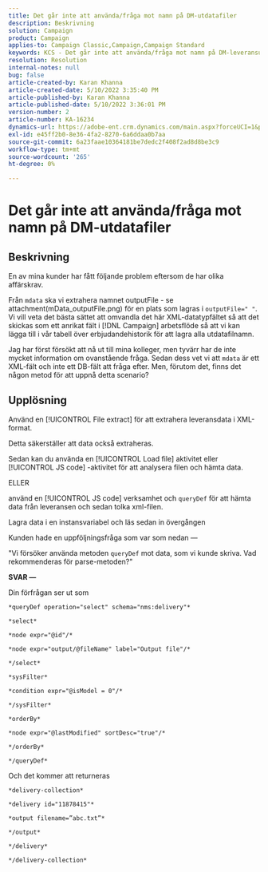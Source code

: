 ```yaml
---
title: Det går inte att använda/fråga mot namn på DM-utdatafiler
description: Beskrivning
solution: Campaign
product: Campaign
applies-to: Campaign Classic,Campaign,Campaign Standard
keywords: KCS - Det går inte att använda/fråga mot namn på DM-leveransutdatafiler
resolution: Resolution
internal-notes: null
bug: false
article-created-by: Karan Khanna
article-created-date: 5/10/2022 3:35:40 PM
article-published-by: Karan Khanna
article-published-date: 5/10/2022 3:36:01 PM
version-number: 2
article-number: KA-16234
dynamics-url: https://adobe-ent.crm.dynamics.com/main.aspx?forceUCI=1&pagetype=entityrecord&etn=knowledgearticle&id=43c42ad4-76d0-ec11-a7b5-00224809c556
exl-id: e45ff2b0-8e36-4fa2-8270-6a6ddaa0b7aa
source-git-commit: 6a23faae10364181be7dedc2f408f2ad8d8be3c9
workflow-type: tm+mt
source-wordcount: '265'
ht-degree: 0%

---
```


# Det går inte att använda/fråga mot namn på DM-utdatafiler

## Beskrivning


En av mina kunder har fått följande problem eftersom de har olika affärskrav.

Från `mdata` ska vi extrahera namnet outputFile - se attachment(mData_outputFile.png) för en plats som lagras i `outputFile=" "`. Vi vill veta det bästa sättet att omvandla det här XML-datatypfältet så att det skickas som ett anrikat fält i [!DNL Campaign] arbetsflöde så att vi kan lägga till i vår tabell över erbjudandehistorik för att lagra alla utdatafilnamn.

Jag har först försökt att nå ut till mina kolleger, men tyvärr har de inte mycket information om ovanstående fråga. Sedan dess vet vi att `mdata` är ett XML-fält och inte ett DB-fält att fråga efter. Men, förutom det, finns det någon metod för att uppnå detta scenario?


## Upplösning


Använd en [!UICONTROL File extract] för att extrahera leveransdata i XML-format.



Detta säkerställer att data också extraheras.



Sedan kan du använda en [!UICONTROL Load file] aktivitet eller [!UICONTROL JS code] -aktivitet för att analysera filen och hämta data.



ELLER



använd en [!UICONTROL JS code] verksamhet och `queryDef` för att hämta data från leveransen och sedan tolka xml-filen.



Lagra data i en instansvariabel och läs sedan in övergången





Kunden hade en uppföljningsfråga som var som nedan —

&quot;Vi försöker använda metoden `queryDef` mot data, som vi kunde skriva. Vad rekommenderas för parse-metoden?&quot;



<b>SVAR —</b>

Din förfrågan ser ut som


```
*queryDef operation="select" schema="nms:delivery"*

*select*

*node expr="@id"/*

*node expr="output/@fileName" label="Output file"/*

*/select*

*sysFilter*

*condition expr="@isModel = 0"/*

*/sysFilter*

*orderBy*

*node expr="@lastModified" sortDesc="true"/*

*/orderBy*

*/queryDef*
```


Och det kommer att returneras

```
*delivery-collection*

*delivery id="11878415"*

*output filename=”abc.txt”*

*/output*

*/delivery*

*/delivery-collection*
```
